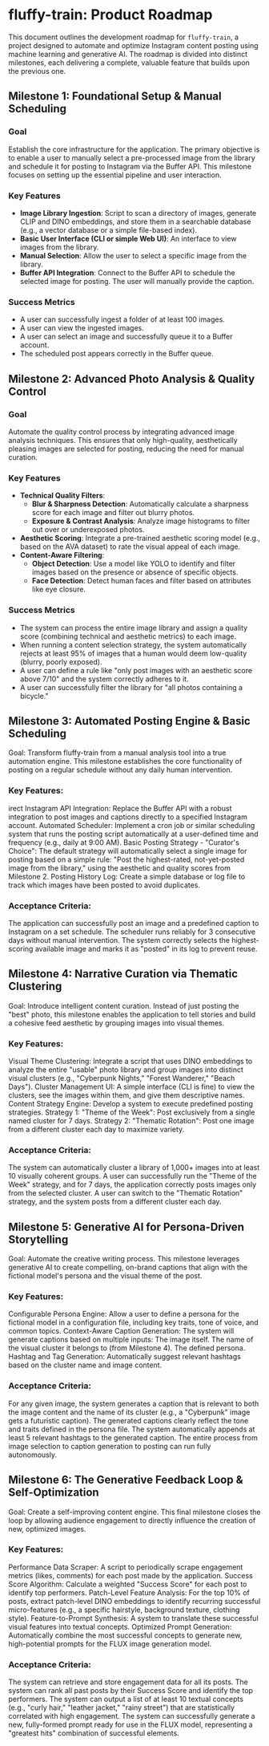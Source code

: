 # fluffy-train: Product Roadmap

This document outlines the development roadmap for `fluffy-train`, a project designed to automate and optimize Instagram content posting using machine learning and generative AI. The roadmap is divided into distinct milestones, each delivering a complete, valuable feature that builds upon the previous one.

## Milestone 1: Foundational Setup & Manual Scheduling

### Goal
Establish the core infrastructure for the application. The primary objective is to enable a user to manually select a pre-processed image from the library and schedule it for posting to Instagram via the Buffer API. This milestone focuses on setting up the essential pipeline and user interaction.

### Key Features
- **Image Library Ingestion**: Script to scan a directory of images, generate CLIP and DINO embeddings, and store them in a searchable database (e.g., a vector database or a simple file-based index).
- **Basic User Interface (CLI or simple Web UI)**: An interface to view images from the library.
- **Manual Selection**: Allow the user to select a specific image from the library.
- **Buffer API Integration**: Connect to the Buffer API to schedule the selected image for posting. The user will manually provide the caption.

### Success Metrics
- A user can successfully ingest a folder of at least 100 images.
- A user can view the ingested images.
- A user can select an image and successfully queue it to a Buffer account.
- The scheduled post appears correctly in the Buffer queue.

## Milestone 2: Advanced Photo Analysis & Quality Control

### Goal
Automate the quality control process by integrating advanced image analysis techniques. This ensures that only high-quality, aesthetically pleasing images are selected for posting, reducing the need for manual curation.

### Key Features
- **Technical Quality Filters**:
    - **Blur & Sharpness Detection**: Automatically calculate a sharpness score for each image and filter out blurry photos.
    - **Exposure & Contrast Analysis**: Analyze image histograms to filter out over or underexposed photos.
- **Aesthetic Scoring**: Integrate a pre-trained aesthetic scoring model (e.g., based on the AVA dataset) to rate the visual appeal of each image.
- **Content-Aware Filtering**:
    - **Object Detection**: Use a model like YOLO to identify and filter images based on the presence or absence of specific objects.
    - **Face Detection**: Detect human faces and filter based on attributes like eye closure.

### Success Metrics
- The system can process the entire image library and assign a quality score (combining technical and aesthetic metrics) to each image.
- When running a content selection strategy, the system automatically rejects at least 95% of images that a human would deem low-quality (blurry, poorly exposed).
- A user can define a rule like "only post images with an aesthetic score above 7/10" and the system correctly adheres to it.
- A user can successfully filter the library for "all photos containing a bicycle."

## Milestone 3: Automated Posting Engine & Basic Scheduling

Goal: Transform fluffy-train from a manual analysis tool into a true automation engine. This milestone establishes the core functionality of posting on a regular schedule without any daily human intervention.

### Key Features:
irect Instagram API Integration: Replace the Buffer API with a robust integration to post images and captions directly to a specified Instagram account.
Automated Scheduler: Implement a cron job or similar scheduling system that runs the posting script automatically at a user-defined time and frequency (e.g., daily at 9:00 AM).
Basic Posting Strategy - "Curator's Choice": The default strategy will automatically select a single image for posting based on a simple rule: "Post the highest-rated, not-yet-posted image from the library," using the aesthetic and quality scores from Milestone 2.
Posting History Log: Create a simple database or log file to track which images have been posted to avoid duplicates.

### Acceptance Criteria:
The application can successfully post an image and a predefined caption to Instagram on a set schedule.
The scheduler runs reliably for 3 consecutive days without manual intervention.
The system correctly selects the highest-scoring available image and marks it as "posted" in its log to prevent reuse.

## Milestone 4: Narrative Curation via Thematic Clustering

Goal: Introduce intelligent content curation. Instead of just posting the "best" photo, this milestone enables the application to tell stories and build a cohesive feed aesthetic by grouping images into visual themes.

### Key Features:
Visual Theme Clustering: Integrate a script that uses DINO embeddings to analyze the entire "usable" photo library and group images into distinct visual clusters (e.g., "Cyberpunk Nights," "Forest Wanderer," "Beach Days").
Cluster Management UI: A simple interface (CLI is fine) to view the clusters, see the images within them, and give them descriptive names.
Content Strategy Engine: Develop a system to execute predefined posting strategies.
Strategy 1: "Theme of the Week": Post exclusively from a single named cluster for 7 days.
Strategy 2: "Thematic Rotation": Post one image from a different cluster each day to maximize variety.

### Acceptance Criteria:
The system can automatically cluster a library of 1,000+ images into at least 10 visually coherent groups.
A user can successfully run the "Theme of the Week" strategy, and for 7 days, the application correctly posts images only from the selected cluster.
A user can switch to the "Thematic Rotation" strategy, and the system posts from a different cluster each day.

## Milestone 5: Generative AI for Persona-Driven Storytelling
Goal: Automate the creative writing process. This milestone leverages generative AI to create compelling, on-brand captions that align with the fictional model's persona and the visual theme of the post.

### Key Features:
Configurable Persona Engine: Allow a user to define a persona for the fictional model in a configuration file, including key traits, tone of voice, and common topics.
Context-Aware Caption Generation: The system will generate captions based on multiple inputs:
The image itself.
The name of the visual cluster it belongs to (from Milestone 4).
The defined persona.
Hashtag and Tag Generation: Automatically suggest relevant hashtags based on the cluster name and image content.

### Acceptance Criteria:
For any given image, the system generates a caption that is relevant to both the image content and the name of its cluster (e.g., a "Cyberpunk" image gets a futuristic caption).
The generated captions clearly reflect the tone and traits defined in the persona file.
The system automatically appends at least 5 relevant hashtags to the generated caption.
The entire process from image selection to caption generation to posting can run fully autonomously.

## Milestone 6: The Generative Feedback Loop & Self-Optimization
Goal: Create a self-improving content engine. This final milestone closes the loop by allowing audience engagement to directly influence the creation of new, optimized images.

### Key Features:
Performance Data Scraper: A script to periodically scrape engagement metrics (likes, comments) for each post made by the application.
Success Score Algorithm: Calculate a weighted "Success Score" for each post to identify top performers.
Patch-Level Feature Analysis: For the top 10% of posts, extract patch-level DINO embeddings to identify recurring successful micro-features (e.g., a specific hairstyle, background texture, clothing style).
Feature-to-Prompt Synthesis: A system to translate these successful visual features into textual concepts.
Optimized Prompt Generation: Automatically combine the most successful concepts to generate new, high-potential prompts for the FLUX image generation model.

### Acceptance Criteria:
The system can retrieve and store engagement data for all its posts.
The system can rank all past posts by their Success Score and identify the top performers.
The system can output a list of at least 10 textual concepts (e.g., "curly hair," "leather jacket," "rainy street") that are statistically correlated with high engagement.
The system can successfully generate a new, fully-formed prompt ready for use in the FLUX model, representing a "greatest hits" combination of successful elements.

